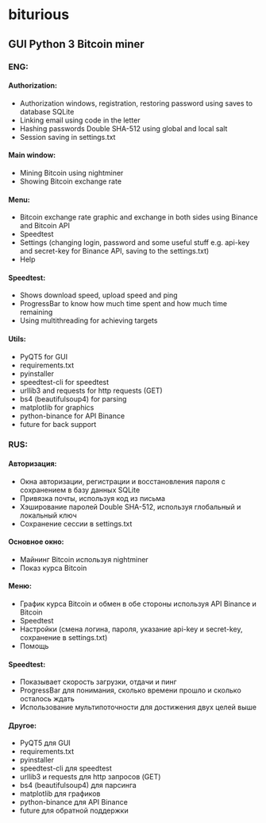 # biturious
## GUI Python 3 Bitcoin miner

### ENG:

#### Authorization:
- Authorization windows, registration, restoring password using saves to database SQLite
- Linking email using code in the letter
- Hashing passwords Double SHA-512 using global and local salt
- Session saving in settings.txt

#### Main window:
- Mining Bitcoin using nightminer
- Showing Bitcoin exchange rate

#### Menu:
- Bitcoin exchange rate graphic and exchange in both sides using Binance and Bitcoin API
- Speedtest
- Settings (changing login, password and some useful stuff e.g. api-key and secret-key for Binance API, saving to the settings.txt)
- Help

#### Speedtest:
- Shows download speed, upload speed and ping
- ProgressBar to know how much time spent and how much time remaining
- Using multithreading for achieving targets

#### Utils:
- PyQT5 for GUI
- requirements.txt
- pyinstaller
- speedtest-cli for speedtest
- urllib3 and requests for http requests (GET)
- bs4 (beautifulsoup4) for parsing
- matplotlib for graphics
- python-binance for API Binance
- future for back support


### RUS:

#### Авторизация:
- Окна авторизации, регистрации и восстановления пароля с сохранением в базу данных SQLite
- Привязка почты, используя код из письма
- Хэширование паролей Double SHA-512, используя глобальный и локальный ключ
- Сохранение сессии в settings.txt

#### Основное окно:
- Майнинг Bitcoin используя nightminer
- Показ курса Bitcoin

#### Меню:
- График курса Bitcoin и обмен в обе стороны используя API Binance и Bitcoin
- Speedtest
- Настройки (смена логина, пароля, указание api-key и secret-key, сохранение в settings.txt)
- Помощь

#### Speedtest:
- Показывает скорость загрузки, отдачи и пинг
- ProgressBar для понимания, сколько времени прошло и сколько осталось ждать
- Использование мультипоточности для достижения двух целей выше

#### Другое:
- PyQT5 для GUI
- requirements.txt
- pyinstaller
- speedtest-cli для speedtest
- urllib3 и requests для http запросов (GET)
- bs4 (beautifulsoup4) для парсинга
- matplotlib для графиков
- python-binance для API Binance
- future для обратной поддержки
